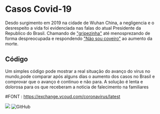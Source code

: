
# Casos Covid-19 

Desdo  surgimento em 2019 na cidade de Wuhan China, a negligencia e o desrespeito a vida foi evidenciada nas falas do atual Presidente da Republico do Brasil.
Chamando de ["gripezinha"](https://www.bbc.com/portuguese/brasil-55107536) até menosprezando de forma despreocupada e respondendo ["Não sou coveiro"](https://g1.globo.com/politica/noticia/2020/04/20/nao-sou-coveiro-ta-diz-bolsonaro-ao-responder-sobre-mortos-por-coronavirus.ghtml) ao aumento da morte.



## Código
Um simples código pode mostrar a real situação do avanço do virus no mundo,pode  comparar após alguns dias o aumento dos casos no Brasil e comprovar que o avanço é continuo e não para.
A solução é lenta e dolorosa  para os que receberam a noticia de  falecimento na familiares

  


#FONT : https://exchange.vcoud.com/coronavirus/latest



![](https://img.shields.io/badge/.-v3.9-informational?style=flat&logo=python&logoColor=white&color=blue) ![GitHub](https://img.shields.io/badge/licence-GPL%203.0-GREE) 

